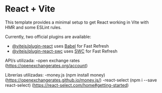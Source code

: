 # React + Vite

This template provides a minimal setup to get React working in Vite with HMR and some ESLint rules.

Currently, two official plugins are available:

- [@vitejs/plugin-react](https://github.com/vitejs/vite-plugin-react/blob/main/packages/plugin-react/README.md) uses [Babel](https://babeljs.io/) for Fast Refresh
- [@vitejs/plugin-react-swc](https://github.com/vitejs/vite-plugin-react-swc) uses [SWC](https://swc.rs/) for Fast Refresh



API/s utilizada:
-open exchange rates (https://openexchangerates.org/account)

Librerías utilizadas:
-money.js (npm install money) (https://openexchangerates.github.io/money.js/)
-react-select (npm i --save react-select) (https://react-select.com/home#getting-started)


